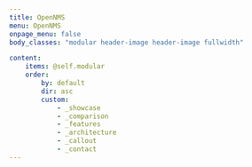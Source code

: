 ```yaml
---
title: OpenNMS
menu: OpenNMS
onpage_menu: false
body_classes: "modular header-image header-image fullwidth"

content:
    items: @self.modular
    order:
        by: default
        dir: asc
        custom:
            - _showcase
            - _comparison
            - _features
            - _architecture
            - _callout
            - _contact
---
```

